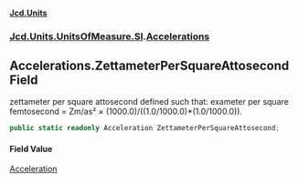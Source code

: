#### [Jcd.Units](index 'index')
### [Jcd.Units.UnitsOfMeasure.SI](Jcd.Units.UnitsOfMeasure.SI 'Jcd.Units.UnitsOfMeasure.SI').[Accelerations](Accelerations 'Jcd.Units.UnitsOfMeasure.SI.Accelerations')

## Accelerations.ZettameterPerSquareAttosecond Field

zettameter per square attosecond defined such that: exameter per square femtosecond = Zm/as² ×
(1000.0)/((1.0/1000.0)*(1.0/1000.0)).

```csharp
public static readonly Acceleration ZettameterPerSquareAttosecond;
```

#### Field Value
[Acceleration](Acceleration 'Jcd.Units.UnitTypes.Acceleration')